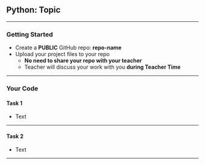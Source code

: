 ## Python: Topic
---
### Getting Started
- Create a **PUBLIC** GitHub repo: **repo-name**
- Upload your project files to your repo
    - **No need to share your repo with your teacher**
    - Teacher will discuss your work with you **during Teacher Time**
---

### Your Code

#### Task 1

- Text

---

#### Task 2

- Text

---




